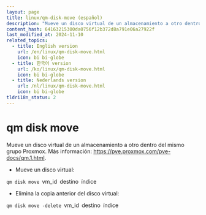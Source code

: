 ```yaml
---
layout: page
title: linux/qm-disk-move (español)
description: "Mueve un disco virtual de un almacenamiento a otro dentro del mismo grupo Proxmox."
content_hash: 64163215300da0756f12b372d8a791e06a27922f
last_modified_at: 2024-11-10
related_topics:
  - title: English version
    url: /en/linux/qm-disk-move.html
    icon: bi bi-globe
  - title: 한국어 version
    url: /ko/linux/qm-disk-move.html
    icon: bi bi-globe
  - title: Nederlands version
    url: /nl/linux/qm-disk-move.html
    icon: bi bi-globe
tldri18n_status: 2
---
```

# qm disk move

Mueve un disco virtual de un almacenamiento a otro dentro del mismo grupo Proxmox.
Más información: <https://pve.proxmox.com/pve-docs/qm.1.html>.

- Mueve un disco virtual:

`qm disk move `<span class="tldr-var badge badge-pill bg-dark-lm bg-white-dm text-white-lm text-dark-dm font-weight-bold">vm_id</span>` `<span class="tldr-var badge badge-pill bg-dark-lm bg-white-dm text-white-lm text-dark-dm font-weight-bold">destino</span>` `<span class="tldr-var badge badge-pill bg-dark-lm bg-white-dm text-white-lm text-dark-dm font-weight-bold">índice</span>

- Elimina la copia anterior del disco virtual:

`qm disk move -delete `<span class="tldr-var badge badge-pill bg-dark-lm bg-white-dm text-white-lm text-dark-dm font-weight-bold">vm_id</span>` `<span class="tldr-var badge badge-pill bg-dark-lm bg-white-dm text-white-lm text-dark-dm font-weight-bold">destino</span>` `<span class="tldr-var badge badge-pill bg-dark-lm bg-white-dm text-white-lm text-dark-dm font-weight-bold">índice</span>
